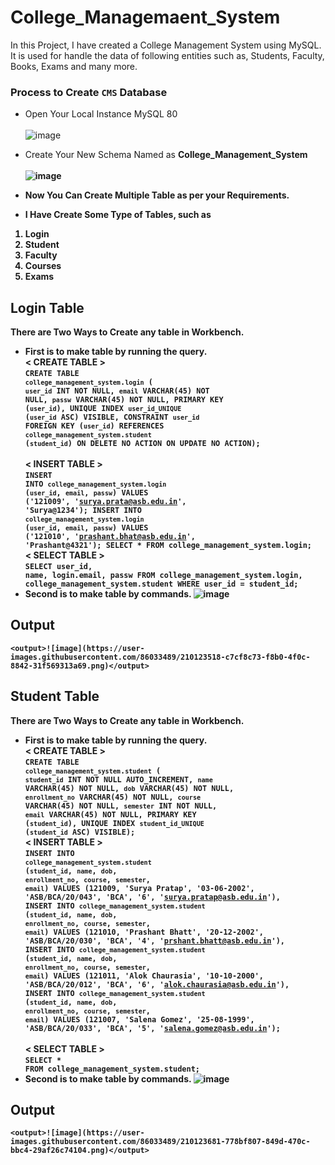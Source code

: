 # College_Managemaent_System
In this Project, I have created a College Management System using MySQL. It is used for handle the data of following entities such as, Students, Faculty, Books, Exams and many more.

### Process to Create `CMS` Database
- Open Your Local Instance MySQL 80 <br> <br>
![image](https://user-images.githubusercontent.com/86033489/210123204-9ed15252-8d97-401b-93c0-3697294ef93b.png)

- Create Your New Schema Named as <b>College_Management_System <br> <br>
![image](https://user-images.githubusercontent.com/86033489/210123244-359b6ce5-87c2-411e-bd32-907ecb7b06fe.png)

- Now You Can Create Multiple Table as per your Requirements. 
- I Have Create Some Type of Tables, such as
<ol>
  <li> Login </li>
  <li> Student </li>
  <li> Faculty </li>
  <li> Courses </li>
  <li> Exams </li>
</ol>

## Login Table
There are Two Ways to Create any table in Workbench.
  - First is to make table by running the query. <br>
    **< CREATE TABLE >** <br>
    <code>CREATE TABLE `college_management_system`.`login` (
      `user_id` INT NOT NULL,
      `email` VARCHAR(45) NOT NULL,
      `passw` VARCHAR(45) NOT NULL,
      PRIMARY KEY (`user_id`),
      UNIQUE INDEX `user_id_UNIQUE` (`user_id` ASC) VISIBLE,
      CONSTRAINT `user_id`
      FOREIGN KEY (`user_id`)
      REFERENCES `college_management_system`.`student` (`student_id`)
      ON DELETE NO ACTION
      ON UPDATE NO ACTION);
    </code>
    <br>
    **< INSERT TABLE >** <br>
    <code>INSERT INTO `college_management_system`.`login` (`user_id`, `email`, `passw`) VALUES ('121009', 'surya.prata@asb.edu.in', 'Surya@1234');
      INSERT INTO `college_management_system`.`login` (`user_id`, `email`, `passw`) VALUES ('121010', 'prashant.bhat@asb.edu.in', 'Prashant@4321');
      SELECT * FROM college_management_system.login;
    </code>
    <br>
    **< SELECT TABLE >** <br>
    <code>SELECT user_id, name, login.email, passw 
      FROM college_management_system.login, college_management_system.student 
      WHERE user_id = student_id;
    </code>
    <br>
  - Second is to make table by commands. 
    ![image](https://user-images.githubusercontent.com/86033489/210123596-88bbbb04-aa2e-4a0c-8f92-68a91ad197ff.png)
  
  ## Output
    <output>![image](https://user-images.githubusercontent.com/86033489/210123518-c7cf8c73-f8b0-4f0c-8842-31f569313a69.png)</output>
 
## Student Table
There are Two Ways to Create any table in Workbench.
  - First is to make table by running the query. <br>
    **< CREATE TABLE >** <br>
    <code>CREATE TABLE `college_management_system`.`student` (
      `student_id` INT NOT NULL AUTO_INCREMENT,
      `name` VARCHAR(45) NOT NULL,
      `dob` VARCHAR(45) NOT NULL,
      `enrollment_no` VARCHAR(45) NOT NULL,
      `course` VARCHAR(45) NOT NULL,
      `semester` INT NOT NULL,
      `email` VARCHAR(45) NOT NULL,
      PRIMARY KEY (`student_id`),
      UNIQUE INDEX `student_id_UNIQUE` (`student_id` ASC) VISIBLE);
    </code>
    <br>
    **< INSERT TABLE >** <br>
    <code>INSERT INTO `college_management_system`.`student` (`student_id`, `name`, `dob`, `enrollment_no`, `course`, `semester`, `email`) VALUES (121009, 'Surya Pratap', '03-06-2002', 'ASB/BCA/20/043', 'BCA', '6', 'surya.pratap@asb.edu.in'), 
      INSERT INTO `college_management_system`.`student` (`student_id`, `name`, `dob`, `enrollment_no`, `course`, `semester`, `email`) VALUES (121010, 'Prashant Bhatt', '20-12-2002', 'ASB/BCA/20/030', 'BCA', '4', 'prshant.bhatt@asb.edu.in'), 
      INSERT INTO `college_management_system`.`student` (`student_id`, `name`, `dob`, `enrollment_no`, `course`, `semester`, `email`) VALUES (121011, 'Alok Chaurasia', '10-10-2000', 'ASB/BCA/20/012', 'BCA', '6', 'alok.chaurasia@asb.edu.in'), 
      INSERT INTO `college_management_system`.`student` (`student_id`, `name`, `dob`, `enrollment_no`, `course`, `semester`, `email`) VALUES (121007, 'Salena Gomez', '25-08-1999', 'ASB/BCA/20/033', 'BCA', '5', 'salena.gomez@asb.edu.in');
    </code>
    <br>
    **< SELECT TABLE >** <br>
    <code>SELECT * FROM college_management_system.student;</code>
    <br>
  - Second is to make table by commands. 
  ![image](https://user-images.githubusercontent.com/86033489/210123676-b85382fc-1395-4371-b8e5-cae1cf87c0ab.png)
  
  ## Output
    <output>![image](https://user-images.githubusercontent.com/86033489/210123681-778bf807-849d-470c-bbc4-29af26c74104.png)</output>

